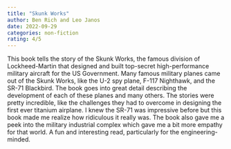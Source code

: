 ```yaml
---
title: "Skunk Works"
author: Ben Rich and Leo Janos
date: 2022-09-29
categories: non-fiction
rating: 4/5
---
```


This book tells the story of the Skunk Works, the famous division of Lockheed-Martin that designed and built top-secret high-performance military aircraft for the US Government. Many famous military planes came out of the Skunk Works, like the U-2 spy plane, F-117 Nighthawk, and the SR-71 Blackbird. The book goes into great detail describing the development of each of these planes and many others. The stories were pretty incredible, like the challenges they had to overcome in designing the first ever titanium airplane. I knew the SR-71 was impressive before but this book made me realize how ridiculous it really was. The book also gave me a peek into the military industrial complex which gave me a bit more empathy for that world. A fun and interesting read, particularly for the engineering-minded.
